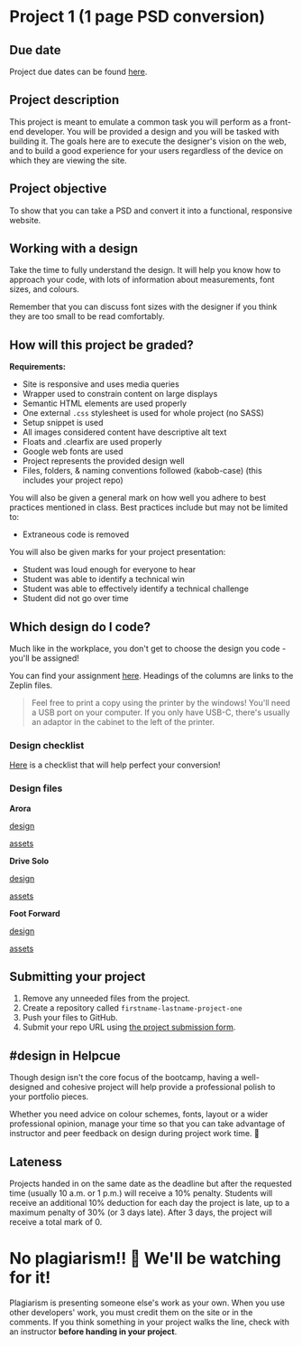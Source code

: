 # Project 1 (1 page PSD conversion)

## Due date

Project due dates can be found [here](https://github.com/HackerYou/bootcamp-notes/blob/master/stuff-you-need-to-know/important-dates.md).

## Project description

This project is meant to emulate a common task you will perform as a front-end developer. You will be provided a design and you will be tasked with building it. The goals here are to execute the designer's vision on the web, and to build a good experience for your users regardless of the device on which they are viewing the site.

## Project objective

To show that you can take a PSD and convert it into a functional, responsive website.

## Working with a design

Take the time to fully understand the design. It will help you know how to approach your code, with lots of information about measurements, font sizes, and colours.

Remember that you can discuss font sizes with the designer if you think they are too small to be read comfortably.

## How will this project be graded?

**Requirements:**

-   Site is responsive and uses media queries
-   Wrapper used to constrain content on large displays
-   Semantic HTML elements are used properly
-   One external `.css` stylesheet is used for whole project (no SASS)
-   Setup snippet is used
-   All images considered content have descriptive alt text
-   Floats and .clearfix are used properly
-   Google web fonts are used
-   Project represents the provided design well
-   Files, folders, & naming conventions followed (kabob-case) (this includes your project repo)

You will also be given a general mark on how well you adhere to best practices mentioned in class. Best practices include but may not be limited to:

-   Extraneous code is removed

You will also be given marks for your project presentation:

-   Student was loud enough for everyone to hear
-   Student was able to identify a technical win
-   Student was able to effectively identify a technical challenge
-   Student did not go over time

## Which design do I code?

Much like in the workplace, you don't get to choose the design you code - you'll be assigned!

You can find your assignment [here](https://docs.google.com/spreadsheets/d/1BJcOU0NTPuH9FJcuvqABjMNM2h8X24lpx_fPKzrO0m4/edit?usp=sharing). Headings of the columns are links to the Zeplin files.

> Feel free to print a copy using the printer by the windows! You'll need a USB port on your computer. If you only have USB-C, there's usually an adaptor in the cabinet to the left of the printer.

### Design checklist

[Here](https://docs.google.com/document/d/17GYf0CfvD8Mdt4fXXH_03Hc-L-y9V3xLSbO5AIfdK54/edit) is a checklist that will help perfect your conversion!

### Design files

<!-- Coming soon! -->

**Arora**

[design](https://scene.zeplin.io/project/5cacba8e16f8996023073ad9)

[assets](https://hychalknotes.s3.amazonaws.com/arora-assets.zip)

**Drive Solo**

[design](https://scene.zeplin.io/project/5cab7d3ad4655b65fd31a06b)

[assets](https://hychalknotes.s3.amazonaws.com/drive-solo-assets.zip)

**Foot Forward**

[design](https://scene.zeplin.io/project/5c9be27eff87da691c56c139)

[assets](https://hychalknotes.s3.amazonaws.com/foot-forward-assets.zip)

## Submitting your project

1. Remove any unneeded files from the project.
2. Create a repository called `firstname-lastname-project-one`
3. Push your files to GitHub.
4. Submit your repo URL using [the project submission form](https://docs.google.com/forms/d/1ld09hsgj2WEpCEjNwg8ezA-wOlsFKeuBleYHlOPDUW0/edit).

## #design in Helpcue

Though design isn't the core focus of the bootcamp, having a well-designed and cohesive project will help provide a professional polish to your portfolio pieces.

Whether you need advice on colour schemes, fonts, layout or a wider professional opinion, manage your time so that you can take advantage of instructor and peer feedback on design during project work time. 🎨

## Lateness

Projects handed in on the same date as the deadline but after the requested time (usually 10 a.m. or 1 p.m.) will receive a 10% penalty. Students will receive an additional 10% deduction for each day the project is late, up to a maximum penalty of 30% (or 3 days late). After 3 days, the project will receive a total mark of 0.

# No plagiarism!! 👀 We'll be watching for it!

Plagiarism is presenting someone else's work as your own. When you use other developers' work, you must credit them on the site or in the comments. If you think something in your project walks the line, check with an instructor **before handing in your project**.
